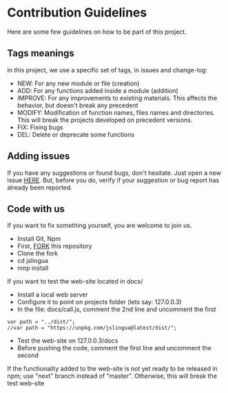 # Contribution Guidelines

Here are some few guidelines on how to be part of this project.

## Tags meanings

In this project, we use a specific set of tags, in issues and change-log:
* NEW: For any new module or file (creation)
* ADD: For any functions added inside a module (addition)
* IMPROVE: For any improvements to existing materials.
This affects the behavior, but doesn't break any precedent
* MODIFY: Modification of function names, files names and directories.
This will break the projects developed on precedent versions.
* FIX: Fixing bugs
* DEL: Delete or deprecate some functions

## Adding issues

If you have any suggestions or found bugs, don't hesitate.
Just open a new issue [HERE](https://github.com/kariminf/jslingua/issues/).
But, before you do, verify if your suggestion or bug report has already been reported.

## Code with us

If you want to fix something yourself, you are welcome to join us.

* Install Git, Npm
* First, [FORK](https://github.com/kariminf/jslingua/fork) this repository
* Clone the fork
* cd jslingua
* nmp install 

If you want to test the web-site located in docs/
* Install a local web server
* Configure it to point on projects folder (lets say: 127.0.0.3)
* In the file: docs/call.js, comment the 2nd line and uncomment the first
```
var path = "../dist/";
//var path = "https://unpkg.com/jslingua@latest/dist/";
```
* Test the web-site on 127.0.0.3/docs
* Before pushing the code, comment the first line and uncomment the second

If the functionality added to the web-site is not yet ready to be released in npm;
use "next" branch instead of "master".
Otherwise, this will break the test web-site
